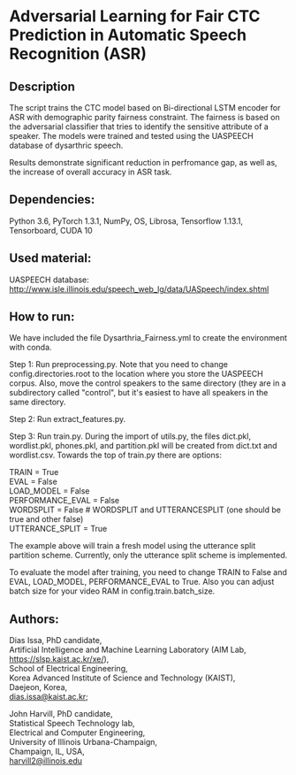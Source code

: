 #  Adversarial Learning for Fair CTC Prediction in Automatic Speech Recognition (ASR)

## Description
The script trains the CTC model based on Bi-directional LSTM encoder for ASR with demographic parity fairness constraint. The fairness is based on the adversarial classifier that tries to identify the sensitive attribute of a speaker. The models were trained and tested using the UASPEECH database of dysarthric speech.

Results demonstrate significant reduction in perfromance gap, as well as, the increase of overall accuracy in ASR task.

## Dependencies:
Python 3.6, PyTorch 1.3.1, NumPy, OS, Librosa, Tensorflow 1.13.1, Tensorboard, CUDA 10  

## Used material:
UASPEECH database: http://www.isle.illinois.edu/speech_web_lg/data/UASpeech/index.shtml

## How to run:
We have included the file Dysarthria_Fairness.yml to create the environment with conda.  

Step 1: Run preprocessing.py. Note that you need to change config.directories.root to the location where you store the UASPEECH corpus. Also, move the control speakers to the same directory (they are in a subdirectory called "control", but it's easiest to have all speakers in the same directory.  

Step 2: Run extract_features.py.  

Step 3: Run train.py. During the import of utils.py, the files dict.pkl, wordlist.pkl, phones.pkl, and partition.pkl will be created from dict.txt and wordlist.csv. Towards the top of train.py there are options:  

TRAIN = True  
EVAL = False  
LOAD_MODEL = False  
PERFORMANCE_EVAL = False  
WORDSPLIT = False  # WORDSPLIT and UTTERANCESPLIT (one should be true and other false)  
UTTERANCE_SPLIT = True  

The example above will train a fresh model using the utterance split partition scheme. Currently, only the utterance split scheme is implemented.  

To evaluate the model after training, you need to change TRAIN to False and EVAL, LOAD_MODEL, PERFORMANCE_EVAL to True. Also you can adjust batch size for your video RAM in
config.train.batch_size.  

## Authors:
  Dias Issa, PhD candidate,  
  Artificial Intelligence and Machine Learning Laboratory (AIM Lab, https://slsp.kaist.ac.kr/xe/),  
  School of Electrical Engineering,  
  Korea Advanced Institute of Science and Technology (KAIST),  
  Daejeon, Korea,  
  dias.issa@kaist.ac.kr;  
    
  John Harvill, PhD candidate,  
  Statistical Speech Technology lab,  
  Electrical and Computer Engineering,  
  University of Illinois Urbana-Champaign,  
  Champaign, IL, USA,  
  harvill2@illinois.edu

  

